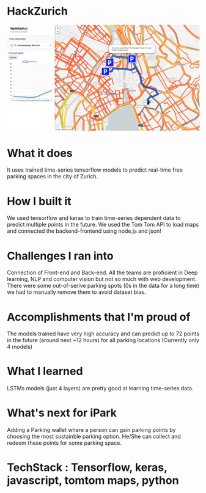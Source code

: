 # HackZurich

![iPark](iPark_webapp/img/iPark.png?raw=true "iPark WebApp")

# What it does
It uses trained time-series tensorflow models to predict real-time free parking spaces in the city of Zurich.

# How I built it
We used tensorflow and keras to train time-series dependent data to predict multiple points in the future. We used the Tom Tom API to load maps and connected the backend-frontend using node.js and json!

# Challenges I ran into
Connection of Front-end and Back-end. All the teams are proficient in Deep learning, NLP and computer vision but not so much with web development. There were some out-of-serive parking spots (0s in the data for a long time) we had to manually remove them to avoid dataset bias.

# Accomplishments that I'm proud of
The models trained have very high accuracy and can predict up to 72 points in the future (around next ~12 hours) for all parking locations (Currently only 4 models)

# What I learned
LSTMs models (just 4 layers) are pretty good at learning time-series data.

# What's next for iPark
Adding a Parking wallet where a person can gain parking points by choosing the most sustainble parking option. He/She can collect and redeem these points for some parking space.

# TechStack : Tensorflow, keras, javascript, tomtom maps, python
